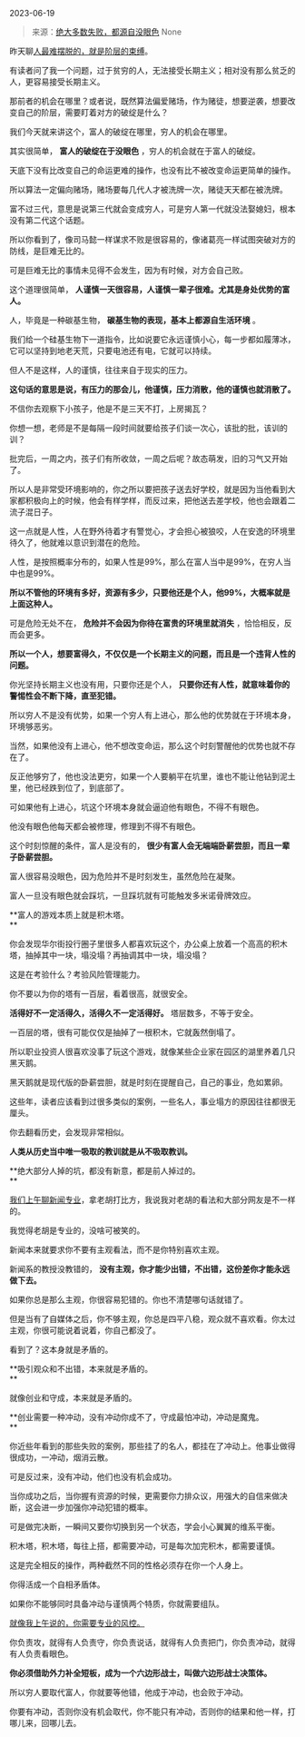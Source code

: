 2023-06-19

> 来源：[绝大多数失败，都源自没眼色](http://mp.weixin.qq.com/s?__biz=MzU3NDc5Nzc0NQ==&amp;mid=2247524701&amp;idx=1&amp;sn=af5fb61568d0a429353b15e549c5c600&amp;chksm=fd2ec383ca594a9586378dd67446b11b8c9c9470a9369af6bd81b96031ca5bb29fd638f9cdb5&amp;scene=127#wechat_redirect)
> None

昨天聊[人最难摆脱的，就是阶层的束缚](http://mp.weixin.qq.com/s?__biz=MzU0MjYwNDU2Mw==&mid=2247511398&idx=2&sn=3700270e8e68da502c97b6a2e0e8a982&chksm=fb1ac11acc6d480cbd7265fa6e14ae8e6d088169bfd9b222bc14a1f8fa95ea48705111cc94cd&scene=21#wechat_redirect)。

有读者问了我一个问题，过于贫穷的人，无法接受长期主义；相对没有那么贫乏的人，更容易接受长期主义。  

那前者的机会在哪里？或者说，既然算法偏爱赌场，作为赌徒，想要逆袭，想要改变自己的阶层，需要盯着对方的破绽是什么？

我们今天就来讲这个，富人的破绽在哪里，穷人的机会在哪里。  

其实很简单， **富人的破绽在于没眼色** ，穷人的机会就在于富人的破绽。

天底下没有比改变自己的命运更难的操作，也没有比不被改变命运更简单的操作。  

所以算法一定偏向赌场，赌场要每几代人才被洗牌一次，赌徒天天都在被洗牌。  

富不过三代，意思是说第三代就会变成穷人，可是穷人第一代就没法娶媳妇，根本没有第二代这个话题。

所以你看到了，像司马懿一样谋求不败是很容易的，像诸葛亮一样试图突破对方的防线，是巨难无比的。

可是巨难无比的事情未见得不会发生，因为有时候，对方会自己败。

这个道理很简单， **人谨慎一天很容易，人谨慎一辈子很难。尤其是身处优势的富人。**

人，毕竟是一种碳基生物， **碳基生物的表现，基本上都源自生活环境** 。  

我们给一个硅基生物下一道指令，比如说要它永远谨慎小心，每一步都如履薄冰，它可以坚持到地老天荒，只要电池还有电，它就可以持续。  

但人不是这样，人的谨慎，往往来自于现实的压力。

 **这句话的意思是说，有压力的那会儿，他谨慎，压力消散，他的谨慎也就消散了。**

不信你去观察下小孩子，他是不是三天不打，上房揭瓦？  

你想一想，老师是不是每隔一段时间就要给孩子们谈一次心，该批的批，该训的训？  

批完后，一周之内，孩子们有所收敛，一周之后呢？故态萌发，旧的习气又开始了。  

所以人是非常受环境影响的，你之所以要把孩子送去好学校，就是因为当他看到大家都积极向上的时候，他会有样学样，而反过来，把他送去差学校，他也会跟着二流子混日子。  

这一点就是人性，人在野外待着才有警觉心，才会担心被狼咬，人在安逸的环境里待久了，他就难以意识到潜在的危险。  

人性，是按照概率分布的，如果人性是99%，那么在富人当中是99%，在穷人当中也是99%。  

 **所以不管他的环境有多好，资源有多少，只要他还是个人，他99%，大概率就是上面这种人。**  

可是危险无处不在， **危险并不会因为你待在富贵的环境里就消失** ，恰恰相反，反而会更多。  

 **所以一个人，想要富得久，不仅仅是一个长期主义的问题，而且是一个违背人性的问题。**  

你光坚持长期主义也没有用，只要你还是个人， **只要你还有人性，就意味着你的警惕性会不断下降，直至犯错。**  

所以穷人不是没有优势，如果一个穷人有上进心，那么他的优势就在于环境本身，环境够恶劣。  

当然，如果他没有上进心，他不想改变命运，那么这个时刻警醒他的优势也就不存在了。  

反正他够穷了，他也没法更穷，如果一个人要躺平在坑里，谁也不能让他钻到泥土里，他已经跌到位了，到底部了。

可如果他有上进心，坑这个环境本身就会逼迫他有眼色，不得不有眼色。  

他没有眼色他每天都会被修理，修理到不得不有眼色。  

这个时刻惊醒的条件，富人是没有的， **很少有富人会无端端卧薪尝胆，而且一辈子卧薪尝胆。**

富人很容易没眼色，因为危险并不是时刻发生，虽然危险在凝聚。  

富人一旦没有眼色就会踩坑，一旦踩坑就有可能触发多米诺骨牌效应。

 **富人的游戏本质上就是积木塔。  
**

你会发现华尔街投行圈子里很多人都喜欢玩这个，办公桌上放着一个高高的积木塔，抽掉其中一块，塌没塌？再抽调其中一块，塌没塌？  

这是在考验什么？考验风险管理能力。  

你不要以为你的塔有一百层，看着很高，就很安全。  

 **活得好不一定活得久，活得久不一定活得好。** 塔层数多，不等于安全。

一百层的塔，很有可能仅仅是抽掉了一根积木，它就轰然倒塌了。  

所以职业投资人很喜欢没事了玩这个游戏，就像某些企业家在园区的湖里养着几只黑天鹅。  

黑天鹅就是现代版的卧薪尝胆，就是时刻在提醒自己，自己的事业，危如累卵。  

这些年，读者应该看到过很多类似的案例，一些名人，事业塌方的原因往往都很无厘头。  

你去翻看历史，会发现非常相似。  

 **人类从历史当中唯一吸取的教训就是从不吸取教训。**

 **绝大部分人掉的坑，都没有新意，都是前人掉过的。  
**

[
我们上午聊新闻专业](http://mp.weixin.qq.com/s?__biz=MzU0MjYwNDU2Mw==&mid=2247511408&idx=2&sn=dc52ca5097c9660e53c0173747a17ead&chksm=fb1ac10ccc6d481a695a22b30cb5d5f14d98ac40ef91a3fd4010fbf3764d102aecd14d8b3537&scene=21#wechat_redirect)，拿老胡打比方，我说我对老胡的看法和大部分网友是不一样的。

我觉得老胡是专业的，没啥可被笑的。  

新闻本来就要求你不要有主观看法，而不是你特别喜欢主观。

新闻系的教授没教错的， **没有主观，你才能少出错，不出错，这份差你才能永远做下去。**  

如果你总是那么主观，你很容易犯错的。你也不清楚哪句话就错了。  

但是当有了自媒体之后，你不够主观，你总是四平八稳，观众就不喜欢看。你太过主观，你很可能说着说着，你自己都没了。

看到了？这本身就是矛盾的。  

 **吸引观众和不出错，本来就是矛盾的。  
**

就像创业和守成，本来就是矛盾的。  

 **创业需要一种冲动，没有冲动你成不了，守成最怕冲动，冲动是魔鬼。  
**

你近些年看到的那些失败的案例，那些挂了的名人，都挂在了冲动上。他事业做得很成功，一冲动，烟消云散。  

可是反过来，没有冲动，他们也没有机会成功。  

当你成功之后，当你握有资源的时候，更需要你力排众议，用强大的自信来做决断，这会进一步加强你冲动犯错的概率。

可是做完决断，一瞬间又要你切换到另一个状态，学会小心翼翼的维系平衡。  

积木塔，积木塔，每往上搭，都需要冲动，可是每次加完积木，都需要谨慎。  

这是完全相反的操作，两种截然不同的性格必须存在你一个人身上。  

你得活成一个自相矛盾体。

如果你不能够同时具备冲动与谨慎两个特质，你就需要组队。

[就像我上午说的，你需要专业的风控。](http://mp.weixin.qq.com/s?__biz=MzU0MjYwNDU2Mw==&mid=2247511408&idx=2&sn=dc52ca5097c9660e53c0173747a17ead&chksm=fb1ac10ccc6d481a695a22b30cb5d5f14d98ac40ef91a3fd4010fbf3764d102aecd14d8b3537&scene=21#wechat_redirect)  

你负责攻，就得有人负责守，你负责说话，就得有人负责把门，你负责冲动，就得有人负责看眼色。  

 **你必须借助外力补全短板，成为一个六边形战士，叫做六边形战士决策体。**

所以穷人要取代富人，你就要等他错，他成于冲动，也会败于冲动。  

你要有冲动，否则你没有机会取代，你不能只有冲动，否则你的结果和他一样，打哪儿来，回哪儿去。

